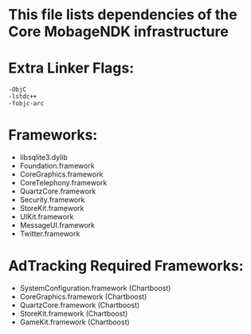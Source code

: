 This file lists dependencies of the Core MobageNDK infrastructure
======

# Extra Linker Flags:
	-ObjC
	-lstdc++
	-fobjc-arc

# Frameworks:
- libsqlite3.dylib
- Foundation.framework
- CoreGraphics.framework
- CoreTelephony.framework
- QuartzCore.framework
- Security.framework
- StoreKit.framework
- UIKit.framework
- MessageUI.framework
- Twitter.framework


# AdTracking Required Frameworks:
- SystemConfiguration.framework (Chartboost)
- CoreGraphics.framework (Chartboost)
- QuartzCore.framework (Chartboost)
- StoreKit.framework (Chartboost)
- GameKit.framework (Chartboost)



